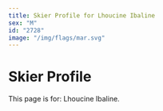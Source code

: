 ```yaml
---
title: Skier Profile for Lhoucine Ibaline
sex: "M"
id: "2728"
image: "/img/flags/mar.svg" 
---
```


# Skier Profile

This page is for: Lhoucine Ibaline.
    